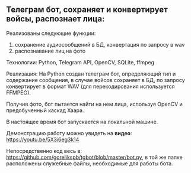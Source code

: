 Телеграм бот, сохраняет и конвертирует войсы, распознает лица:
-----------
Реализованы следующие функции:
1) сохранение аудиосообщений в БД, конвертация по запросу в wav
2) распознавание лиц на фото

Технологии: Python, Telegram API, OpenCV, SQLite, ffmpeg

Реализация: На  Python создан телеграм бот, определяющий тип и содержание сообщения, в случае войсов сохраняет в БД, по запросу конвертирует в формат WAV (для перекодирования используется FFMPEG). 

Получив фото, бот пытается найти на нем лица, используя OpenCV и предобученный каскад Хаара.

В настоящее время бот запускается на локальной машине. 

Демонстрацию работу можно увидеть на **видео**: https://youtu.be/5X3i6eg3k14

Непосредственно код весь в: https://github.com/gorelikspb/tgbot/blob/master/bot.py, в той же папке расположены служебные файлы, необходимые для работы бота.
